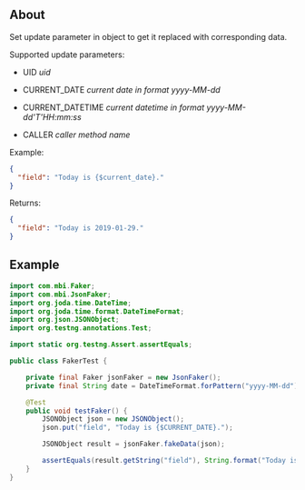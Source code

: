 ## About
Set update parameter in object to get it replaced with corresponding data.

Supported update parameters: 
- UID _uid_

- CURRENT_DATE _current date in format yyyy-MM-dd_

- CURRENT_DATETIME _current datetime in format yyyy-MM-dd'T'HH:mm:ss_

- CALLER _caller method name_

Example:
```json
{
  "field": "Today is {$current_date}."
}
```

Returns:
```json
{
  "field": "Today is 2019-01-29."
}
```

## Example
```java
import com.mbi.Faker;
import com.mbi.JsonFaker;
import org.joda.time.DateTime;
import org.joda.time.format.DateTimeFormat;
import org.json.JSONObject;
import org.testng.annotations.Test;

import static org.testng.Assert.assertEquals;

public class FakerTest {

    private final Faker jsonFaker = new JsonFaker();
    private final String date = DateTimeFormat.forPattern("yyyy-MM-dd").print(new DateTime());

    @Test
    public void testFaker() {
        JSONObject json = new JSONObject();
        json.put("field", "Today is {$CURRENT_DATE}.");

        JSONObject result = jsonFaker.fakeData(json);

        assertEquals(result.getString("field"), String.format("Today is %s.", date));
    }
}
```